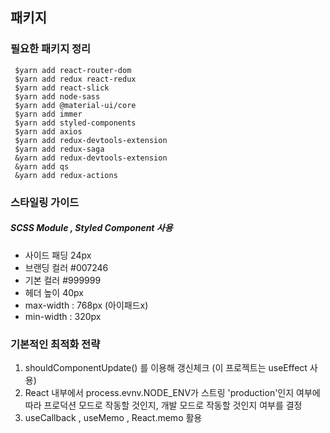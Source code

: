 
## 패키지

### 필요한 패키지 정리

     $yarn add react-router-dom
     $yarn add redux react-redux
     $yarn add react-slick
     $yarn add node-sass
     $yarn add @material-ui/core
     $yarn add immer
     $yarn add styled-components
     $yarn add axios
     $yarn add redux-devtools-extension
     $yarn add redux-saga
     &yarn add redux-devtools-extension
     &yarn add qs
     &yarn add redux-actions
    
### 스타일링 가이드 
##### SCSS Module , Styled Component 사용

   - 사이드 패딩 24px
   - 브랜딩 컬러 #007246
   - 기본 컬러 #999999
   - 헤더 높이 40px
   - max-width : 768px (아이패드x)
   - min-width : 320px


### 기본적인 최적화 전략

1. shouldComponentUpdate() 를 이용해 갱신체크 (이 프로젝트는 useEffect 사용)
2. React 내부에서 process.evnv.NODE_ENV가 스트링    'production'인지 여부에 따라 프로덕션 모드로 작동할 것인지, 개발 모드로 작동할 것인지 여부를 결정   
3. useCallback , useMemo , React.memo 활용 

